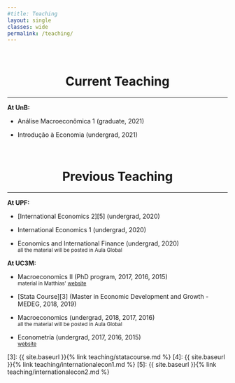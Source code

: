 ```yaml
---
#title: Teaching
layout: single
classes: wide
permalink: /teaching/
---
```

<br/> 


# <center> Current Teaching </center>
- - -

**At UnB:**

  * Análise Macroeconômica 1 (graduate, 2021)

  * Introdução à Economia (undergrad, 2021)


<br/> 


# <center> Previous Teaching </center>
- - -

**At UPF:**

  
  * [International Economics 2][5] (undergrad, 2020)
  
  * International Economics 1 (undergrad, 2020)

  * Economics and International Finance (undergrad, 2020)<br/> 
   <sup> all the material will be  posted in Aula Global<sup>    

**At UC3M:**

  * Macroeconomics II (PhD program, 2017, 2016, 2015)<br/> 
   <sup> material in  Matthias' [website][1]<sup>    

  * [Stata Course][3] (Master in Economic Development and Growth - MEDEG, 2018, 2019)

  * Macroeconomics (undergrad, 2018, 2017, 2016) <br/> 
   <sup> all the material will be  posted in Aula Global<sup>    


  * Econometría (undergrad, 2017, 2016, 2015) <br/> 
   <sup> [website][2] <sup>    
  

[1]: http://www.eco.uc3m.es/~mkredler/Teaching_PastCourses.html
[2]: http://www.eco.uc3m.es/docencia/econometria/index.html
[3]: {{ site.baseurl }}{% link teaching/statacourse.md %}
[4]: {{ site.baseurl }}{% link teaching/internationalecon1.md %}
[5]: {{ site.baseurl }}{% link teaching/internationalecon2.md %}

